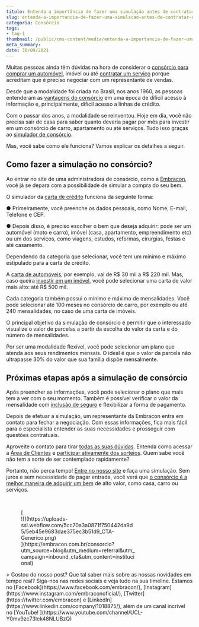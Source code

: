 ```yaml
---
titulo: Entenda a importância de fazer uma simulação antes de contratar um consórcio
slug: entenda-a-importancia-de-fazer-uma-simulacao-antes-de-contratar-um-consorcio
categoria: Consórcio
tags:
- tag-1
thumbnail: /public/cms-content/media/entenda-a-importancia-de-fazer-uma-simulacao-antes-de-contratar-um-consorcio.png
meta_summary: 
date: 30/09/2021
---
```

Muitas pessoas ainda têm dúvidas na hora de considerar o [consórcio para comprar um automóvel](https://www.embracon.com.br/blog/comprar-carro-usado-com-a-carta-de-credito-do-consorcio), imóvel ou até [contratar um serviço](https://www.embracon.com.br/blog/consorcio-de-servicos-tudo-o-que-voce-precisa-saber-sobre-o-assunto) porque acreditam que é preciso negociar com um representante de vendas.

Desde que a modalidade foi criada no Brasil, nos anos 1960, as pessoas entenderam as [vantagens do consórcio](https://www.embracon.com.br/blog/confira-10-vantagens-indiscutiveis-do-consorcio) em uma época de difícil acesso à informação e, principalmente, difícil acesso a linhas de crédito.

Com o passar dos anos, a modalidade se reinventou. Hoje em dia, você não precisa sair de casa para saber quanto deveria pagar por mês para investir em um consórcio de carro, apartamento ou até serviços. Tudo isso graças ao [simulador de consórcio](https://www.embracon.com.br/consorcio).

Mas, você sabe como ele funciona? Vamos explicar os detalhes a seguir.

Como fazer a simulação no consórcio?
------------------------------------

Ao entrar no site de uma administradora de consórcio, como a [Embracon](https://www.embracon.com.br/), você já se depara com a possibilidade de simular a compra do seu bem.

O simulador da [carta de crédito](https://www.embracon.com.br/conhecaoconsorcio/o-que-e-carta-de-credito) funciona da seguinte forma:

● Primeiramente, você preenche os dados pessoais, como Nome, E-mail, Telefone e CEP.

● Depois disso, é preciso escolher o bem que deseja adquirir: pode ser um automóvel (moto e carro), imóvel (casa, apartamento, empreendimento etc) ou um dos serviços, como viagens, estudos, reformas, cirurgias, festas e até casamento.

Dependendo da categoria que selecionar, você tem um mínimo e máximo estipulado para a carta de crédito.

A [carta de automóveis](https://www.embracon.com.br/blog/6-razoes-para-fazer-um-consorcio-de-automovel), por exemplo, vai de R$ 30 mil a R$ 220 mil. Mas, caso queira [investir em um imóvel](https://www.embracon.com.br/blog/investir-em-imoveis-onde-comecar), você pode selecionar uma carta de valor mais alto: até R$ 500 mil.

Cada categoria também possui o mínimo e máximo de mensalidades. Você pode selecionar até 100 meses no consórcio de carro, por exemplo ou até 240 mensalidades, no caso de uma carta de imóveis.

O principal objetivo da simulação de consórcio é permitir que o interessado visualize o valor de parcelas a partir da escolha do valor da carta e do número de mensalidades.

Por ser uma modalidade flexível, você pode selecionar um plano que atenda aos seus rendimentos mensais. O ideal é que o valor da parcela não ultrapasse 30% do valor que sua família dispõe mensalmente.

Próximas etapas após a simulação de consórcio
---------------------------------------------

Após preencher as informações, você pode selecionar o plano que mais tem a ver com o seu momento. Também é possível verificar o valor da mensalidade com [inclusão de seguro](https://www.embracon.com.br/blog/seguro-de-consorcio-quando-vale-a-pena) e flexibilizar a forma de pagamento.

Depois de efetuar a simulação, um representante da Embracon entra em contato para fechar a negociação. Com essas informações, fica mais fácil para o especialista entender as suas necessidades e prosseguir com questões contratuais.

Aproveite o contato para tirar [todas as suas dúvidas](https://www.embracon.com.br/blog/9-duvidas-mais-comuns-sobre-consorcio). Entenda como acessar a [Área de Clientes](https://www.embracon.com.br/clientes) e [participar ativamente dos sorteios](https://www.embracon.com.br/conhecaoconsorcio/como-sao-realizados-os-sorteios-nas-assembleias). Quem sabe você não tem a sorte de ser contemplado rapidamente?

Portanto, não perca tempo! [Entre no nosso site](https://www.embracon.com.br/) e faça uma simulação. Sem juros e sem necessidade de pagar entrada, você verá que [o consórcio é a melhor maneira de adquirir um bem](https://www.embracon.com.br/blog/consorcio-vale-a-pena) de alto valor, como casa, carro ou serviços.

‍

<figure class="w-richtext-figure-type-image w-richtext-align-center" style="max-width:310px">[<div>![](https://uploads-ssl.webflow.com/5cc70a3a0871f750442da9d5/5eb45e9683dae375ec3b51d9_CTA-Generico.png)</div>](https://embracon.com.br/consorcio?utm_source=blog&utm_medium=referral&utm_campaign=inbound_cta&utm_content=institucional)</figure>> Gostou do nosso post? Que tal saber mais sobre as nossas novidades em tempo real? Siga-nos nas redes sociais e veja tudo na sua timeline. Estamos no [Facebook](https://www.facebook.com/embracon/), [Instagram](https://www.instagram.com/embraconoficial/), [Twitter](https://twitter.com/embracon) e [LinkedIn](https://www.linkedin.com/company/1018875/), além de um canal incrível no [YouTube! ](https://www.youtube.com/channel/UCL-Y0mv9zc73Iek48NLUBzQ)
